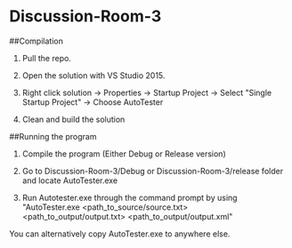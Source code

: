# Discussion-Room-3

##Compilation

1) Pull the repo.

2) Open the solution with VS Studio 2015.

3) Right click solution -> Properties -> Startup Project -> Select "Single Startup Project" -> Choose AutoTester

4) Clean and build the solution

##Running the program

1) Compile the program (Either Debug or Release version)

2) Go to Discussion-Room-3/Debug or Discussion-Room-3/release folder and locate AutoTester.exe

3) Run Autotester.exe through the command prompt by using "AutoTester.exe <path_to_source/source.txt> <path_to_output/output.txt> <path_to_output/output.xml"

You can alternatively copy AutoTester.exe to anywhere else.